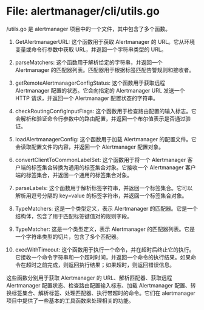 # File: alertmanager/cli/utils.go

/utils.go 是 alertmanager 项目中的一个文件，其中包含了多个函数。

1. GetAlertmanagerURL: 这个函数用于获取 Alertmanager 的 URL。它从环境变量或命令行参数中获取 URL，并返回一个字符串类型的 URL。

2. parseMatchers: 这个函数用于解析给定的字符串，并返回一个 Alertmanager 的匹配器列表。匹配器用于根据标签匹配告警规则和接收者。

3. getRemoteAlertmanagerConfigStatus: 这个函数用于获取远程 Alertmanager 配置的状态。它会向指定的 Alertmanager URL 发送一个 HTTP 请求，并返回一个 Alertmanager 配置状态的字符串。

4. checkRoutingConfigInputFlags: 这个函数用于检查路由配置的输入标志。它会解析和验证命令行参数中的路由配置，并返回一个布尔值表示是否通过验证。

5. loadAlertmanagerConfig: 这个函数用于加载 Alertmanager 的配置文件。它会读取配置文件的内容，并返回一个 Alertmanager 配置对象。

6. convertClientToCommonLabelSet: 这个函数用于将一个 Alertmanager 客户端的标签集合转换为通用的标签集合对象。它接收一个 Alertmanager 客户端的标签集合，并返回一个通用的标签集合对象。

7. parseLabels: 这个函数用于解析标签字符串，并返回一个标签集合。它可以解析用逗号分隔的 key=value 的标签字符串，并返回一个标签集合对象。

8. TypeMatchers: 这是一个类型定义，表示 Alertmanager 的匹配器。它是一个结构体，包含了用于匹配标签键值对的规则字段。

9. TypeMatcher: 这是一个类型定义，表示 Alertmanager 的匹配器列表。它是一个字符串类型的切片，包含了多个匹配器。

10. execWithTimeout: 这个函数用于执行一个命令，并在超时后终止它的执行。它接收一个命令字符串和一个超时时间，并返回一个命令的执行结果。如果命令在超时之前完成，则返回执行结果；如果超时，则返回错误信息。

这些函数分别用于获取 Alertmanager 的 URL、解析匹配器、获取远程 Alertmanager 配置状态、检查路由配置输入标志、加载 Alertmanager 配置、转换标签集合、解析标签、处理匹配器、执行带超时的命令。它们在 alertmanager 项目中提供了一些基本的工具函数来处理相关的功能。

